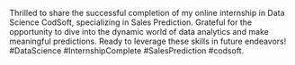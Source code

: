 Thrilled to share the successful completion of my online internship in Data Science CodSoft, specializing in Sales Prediction. Grateful for the opportunity to dive into the dynamic world of data analytics and make meaningful predictions. Ready to leverage these skills in future endeavors! #DataScience #InternshipComplete #SalesPrediction #codsoft.
